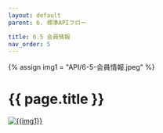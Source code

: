 ```yaml
---
layout: default
parent: 6. 標準APIフロー

title: 6.5 会員情報
nav_order: 5
---
```

{% assign img1 = "API/6-5-会員情報.jpeg" %}

# {{ page.title }}

<a href="{{ site.imgURL | append: img1 }}" target="_blank"> <img src="{{ site.imgURL | append: img1 }}" alt="{{img1}}"></a>
